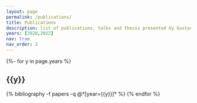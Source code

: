 ```yaml
---
layout: page
permalink: /publications/
title: Publications
description: list of publications, talks and thesis presented by Gustavo Bravo.
years: [2020,2022]
nav: true
nav_order: 2
---
```

<!-- _pages/publications.md -->
<div class="publications">

{%- for y in page.years %}
  <h2 class="year">{{y}}</h2>
  {% bibliography -f papers -q @*[year={{y}}]* %}
{% endfor %}

</div>
